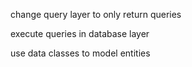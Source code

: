 change query layer to only return queries

execute queries in database layer

use data classes to model entities
